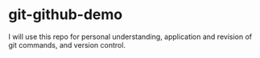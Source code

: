 # git-github-demo
I will use this repo for personal understanding, application and revision of git commands, and version control.